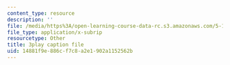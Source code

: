 ```yaml
---
content_type: resource
description: ''
file: /media/https%3A/open-learning-course-data-rc.s3.amazonaws.com/5-112-principles-of-chemical-science-fall-2005/14881f9e886cf7c8a2e1902a1152562b_yi6a_COcfxw.srt
file_type: application/x-subrip
resourcetype: Other
title: 3play caption file
uid: 14881f9e-886c-f7c8-a2e1-902a1152562b
---
```

